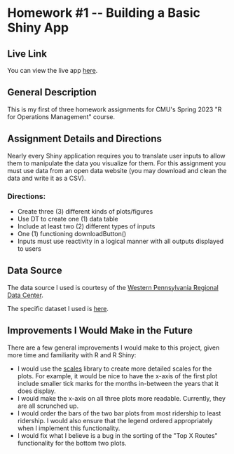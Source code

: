 # Homework #1 -- Building a Basic Shiny App

## Live Link

You can view the live app [here](https://mgermaine93.shinyapps.io/mgermai2-HW1/).

## General Description

This is my first of three homework assignments for CMU's Spring 2023 "R for Operations Management" course.

## Assignment Details and Directions

Nearly every Shiny application requires you to translate user inputs to allow them to manipulate the data you visualize for them. For this assignment you must use data from an open data website (you may download and clean the data and write it as a CSV).

### Directions:

* Create three (3) different kinds of plots/figures
* Use DT to create one (1) data table
* Include at least two (2) different types of inputs
* One (1) functioning downloadButton()
* Inputs must use reactivity in a logical manner with all outputs displayed to users

## Data Source

The data source I used is courtesy of the [Western Pennsylvania Regional Data Center](http://www.wprdc.org/).

The specific dataset I used is [here](https://data.wprdc.org/dataset/prt-monthly-average-ridership-by-route/resource/12bb84ed-397e-435c-8d1b-8ce543108698).

## Improvements I Would Make in the Future

There are a few general improvements I would make to this project, given more time and familiarity with R and R Shiny:

* I would use the [scales](https://scales.r-lib.org/) library to create more detailed scales for the plots.  For example, it would be nice to have the x-axis of the first plot include smaller tick marks for the months in-between the years that it does display.
* I would make the x-axis on all three plots more readable.  Currently, they are all scrunched up.
* I would order the bars of the two bar plots from most ridership to least ridership.  I would also ensure that the legend ordered appropriately when I implement this functionality.
* I would fix what I believe is a bug in the sorting of the "Top X Routes" functionality for the bottom two plots.

